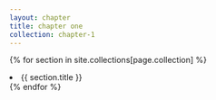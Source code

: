 ```yaml
---
layout: chapter
title: chapter one
collection: chapter-1
---
```


{% for section in site.collections[page.collection] %}
<li>{{ section.title }}</li>
{% endfor %}
